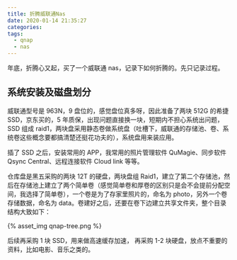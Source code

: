 ```yaml
---
title: 折腾威联通Nas
date: 2020-01-14 21:35:27
categories:
tags:
  - qnap
  - nas
---
```


年底，折腾心又起，买了一个威联通 nas，记录下如何折腾的。先只记录过程。

## 系统安装及磁盘划分

威联通型号是 963N，9 盘位的，感觉盘位真多呀，因此准备了两块 512G 的希捷 SSD，京东买的，5 年质保，出现问题直接换一块，短期内不担心系统出问题，SSD 组成 raid1，两块盘采用静态卷做系统盘（吐槽下，威联通的存储池、卷、系统卷这些概念要都搞清楚还挺花功夫的），系统盘用来装应用。

插了 SSD 之后，安装常用的 APP，我常用的照片管理软件 QuMagie、同步软件 Qsync Central、远程连接软件 Cloud link 等等。

<!-- more -->

仓库盘是黑五采购的两块 12T 的硬盘，两块盘组 Raid1，建立了第二个存储池，然后在存储池上建立了两个简单卷（感觉简单卷和厚卷的区别只是会不会提前分配空间，我选择了简单卷），一个卷是为了存家里照片的，命名为 photo，另外一个卷存储数据，命名为 data。卷建好之后，还要在卷下边建立共享文件夹，整个目录结构大致如下：

{% asset_img qnap-tree.png %}

后续再采购 1 块 SSD，用来做高速缓存加速， 再采购 1-2 块硬盘，放点不重要的资料，比如电影、音乐之类的。
